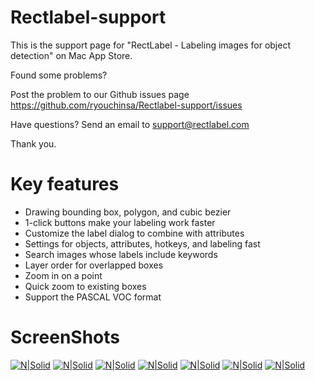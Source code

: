 # Rectlabel-support
This is the support page for "RectLabel - Labeling images for object detection" on Mac App Store.

Found some problems?

Post the problem to our Github issues page
https://github.com/ryouchinsa/Rectlabel-support/issues

Have questions? Send an email to support@rectlabel.com

Thank you.

# Key features
- Drawing bounding box, polygon, and cubic bezier
- 1-click buttons make your labeling work faster
- Customize the label dialog to combine with attributes
- Settings for objects, attributes, hotkeys, and labeling fast
- Search images whose labels include keywords
- Layer order for overlapped boxes
- Zoom in on a point
- Quick zoom to existing boxes
- Support the PASCAL VOC format

# ScreenShots
[![N|Solid](https://static.rectlabel.com/waysify_app/img/draw.jpg)](https://rectlabel.com/)
[![N|Solid](https://static.rectlabel.com/waysify_app/img/edit_points.jpg)](https://rectlabel.com/)
[![N|Solid](https://static.rectlabel.com/waysify_app/img/1-click.jpg)](https://rectlabel.com/)
[![N|Solid](https://static.rectlabel.com/waysify_app/img/dialog.jpg)](https://rectlabel.com/)
[![N|Solid](https://static.rectlabel.com/waysify_app/img/objects.jpg)](https://rectlabel.com/)
[![N|Solid](https://static.rectlabel.com/waysify_app/img/search.jpg)](https://rectlabel.com/)
[![N|Solid](https://static.rectlabel.com/waysify_app/img/focus.jpg)](https://rectlabel.com/)
